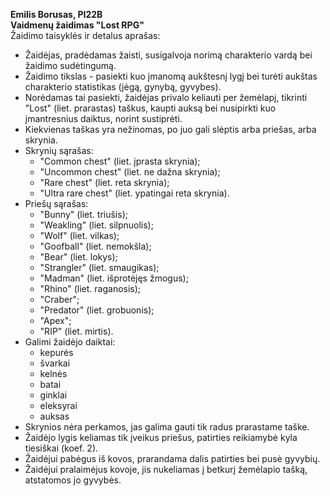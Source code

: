 **Emilis Borusas, PI22B<br>
Vaidmenų žaidimas "Lost RPG"**<br>
Žaidimo taisyklės ir detalus aprašas:<br>

- Žaidėjas, pradėdamas žaisti, susigalvoja norimą charakterio vardą bei žaidimo sudėtingumą.
- Žaidimo tikslas - pasiekti kuo įmanomą aukštesnį lygį bei turėti aukštas charakterio statistikas (jėgą, gynybą, gyvybes).
- Norėdamas tai pasiekti, žaidėjas privalo keliauti per žemėlapį, tikrinti "Lost" (liet. prarastas) taškus, kaupti auksą bei nusipirkti kuo įmantresnius daiktus, norint sustiprėti.
- Kiekvienas taškas yra nežinomas, po juo gali slėptis arba priešas, arba skrynia.
- Skrynių sąrašas:
    - "Common chest" (liet. įprasta skrynia);
    - "Uncommon chest" (liet. ne dažna skrynia);
    - "Rare chest" (liet. reta skrynia);
    - "Ultra rare chest" (liet. ypatingai reta skrynia).
- Priešų sąrašas:
    - "Bunny" (liet. triušis);
    - "Weakling" (liet. silpnuolis);
    - "Wolf" (liet. vilkas);
    - "Goofball" (liet. nemokšla);
    - "Bear" (liet. lokys);
    - "Strangler" (liet. smaugikas);
    - "Madman" (liet. išprotėjęs žmogus);
    - "Rhino" (liet. raganosis);
    - "Craber";
    - "Predator" (liet. grobuonis);
    - "Apex";
    - "RIP" (liet. mirtis).
- Galimi žaidėjo daiktai:
    - kepurės
    - švarkai
    - kelnės
    - batai
    - ginklai
    - eleksyrai
    - auksas
- Skrynios nėra perkamos, jas galima gauti tik radus prarastame taške.
- Žaidėjo lygis keliamas tik įveikus priešus, patirties reikiamybė kyla tiesiškai (koef. 2).
- Žaidėjui pabėgus iš kovos, prarandama dalis patirties bei pusė gyvybių.
- Žaidėjui pralaimėjus kovoje, jis nukeliamas į betkurį žemėlapio tašką, atstatomos jo gyvybės.
